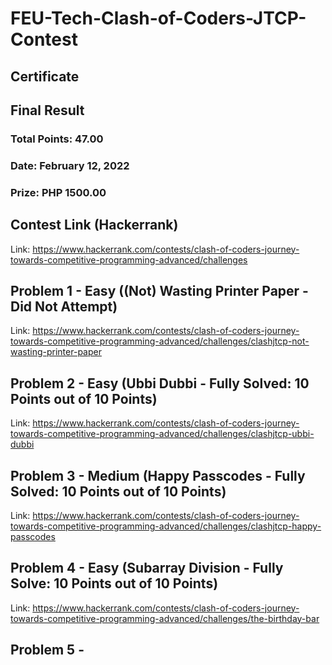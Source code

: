 # FEU-Tech-Clash-of-Coders-JTCP-Contest
## Certificate
## Final Result
### Total Points: 47.00
### Date: February 12, 2022
### Prize: PHP 1500.00
## Contest Link (Hackerrank)
Link: https://www.hackerrank.com/contests/clash-of-coders-journey-towards-competitive-programming-advanced/challenges
## Problem 1 - Easy ((Not) Wasting Printer Paper - Did Not Attempt)
Link: https://www.hackerrank.com/contests/clash-of-coders-journey-towards-competitive-programming-advanced/challenges/clashjtcp-not-wasting-printer-paper
## Problem 2 - Easy (Ubbi Dubbi - Fully Solved: 10 Points out of 10 Points)
Link: https://www.hackerrank.com/contests/clash-of-coders-journey-towards-competitive-programming-advanced/challenges/clashjtcp-ubbi-dubbi
## Problem 3 - Medium (Happy Passcodes - Fully Solved: 10 Points out of 10 Points)
Link: https://www.hackerrank.com/contests/clash-of-coders-journey-towards-competitive-programming-advanced/challenges/clashjtcp-happy-passcodes
## Problem 4 - Easy (Subarray Division - Fully Solve: 10 Points out of 10 Points)
Link: https://www.hackerrank.com/contests/clash-of-coders-journey-towards-competitive-programming-advanced/challenges/the-birthday-bar
## Problem 5 - 
